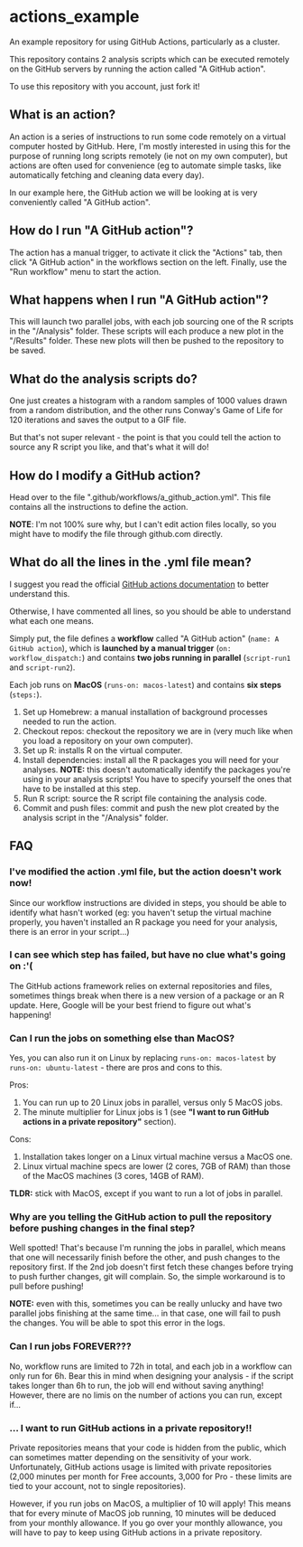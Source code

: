 # actions_example
An example repository for using GitHub Actions, particularly as a cluster.

This repository contains 2 analysis scripts which can be executed remotely on the GitHub servers by running the action called "A GitHub action".

To use this repository with you account, just fork it!


## What is an action?

An action is a series of instructions to run some code remotely on a virtual computer hosted by GitHub. Here, I'm mostly interested in using this for the purpose of running long scripts remotely (ie not on my own computer), but actions are often used for convenience (eg to automate simple tasks, like automatically fetching and cleaning data every day).

In our example here, the GitHub action we will be looking at is very conveniently called "A GitHub action".


## How do I run "A GitHub action"?

The action has a manual trigger, to activate it click the "Actions" tab, then click "A GitHub action" in the workflows section on the left. Finally, use the "Run workflow" menu to start the action.


## What happens when I run "A GitHub action"?

This will launch two parallel jobs, with each job sourcing one of the R scripts in the "/Analysis" folder. These scripts will each produce a new plot in the "/Results" folder. These new plots will then be pushed to the repository to be saved.


## What do the analysis scripts do?

One just creates a histogram with a random samples of 1000 values drawn from a random distribution, and the other runs Conway's Game of Life for 120 iterations and saves the output to a GIF file.

But that's not super relevant - the point is that you could tell the action to source any R script you like, and that's what it will do!


## How do I modify a GitHub action?

Head over to the file ".github/workflows/a_github_action.yml". This file contains all the instructions to define the action.

**NOTE**: I'm not 100% sure why, but I can't edit action files locally, so you might have to modify the file through github.com directly.


## What do all the lines in the .yml file mean?

I suggest you read the official [GitHub actions documentation](https://docs.github.com/en/actions/creating-actions/metadata-syntax-for-github-actions) to better understand this.

Otherwise, I have commented all lines, so you should be able to understand what each one means.

Simply put, the file defines a **workflow** called "A GitHub action" (`name: A GitHub action`), which is **launched by a manual trigger** (`on: workflow_dispatch:`) and contains **two jobs running in parallel** (`script-run1` and `script-run2`).

Each job runs on **MacOS** (`runs-on: macos-latest`) and contains **six steps** (`steps:`).
1) Set up Homebrew: a manual installation of background processes needed to run the action.
2) Checkout repos: checkout the repository we are in (very much like when you load a repository on your own computer).
3) Set up R: installs R on the virtual computer.
4) Install dependencies: install all the R packages you will need for your analyses. **NOTE:** this doesn't automatically identify the packages you're using in your analysis scripts! You have to specify yourself the ones that have to be installed at this step.
5) Run R script: source the R script file containing the analysis code.
6) Commit and push files: commit and push the new plot created by the analysis script in the "/Analysis" folder.


## FAQ

### I've modified the action .yml file, but the action doesn't work now!
Since our workflow instructions are divided in steps, you should be able to identify what hasn't worked (eg: you haven't setup the virtual machine properly, you haven't installed an R package you need for your analysis, there is an error in your script...)


### I can see which step has failed, but have no clue what's going on :'(
The GitHub actions framework relies on external repositories and files, sometimes things break when there is a new version of a package or an R update. Here, Google will be your best friend to figure out what's happening!


### Can I run the jobs on something else than MacOS?
Yes, you can also run it on Linux by replacing `runs-on: macos-latest` by `runs-on: ubuntu-latest` - there are pros and cons to this.

Pros:
1) You can run up to 20 Linux jobs in parallel, versus only 5 MacOS jobs.
2) The minute multiplier for Linux jobs is 1 (see **"I want to run GitHub actions in a private repository"** section).

Cons:
1) Installation takes longer on a Linux virtual machine versus a MacOS one.
2) Linux virtual machine specs are lower (2 cores, 7GB of RAM) than those of the MacOS machines (3 cores, 14GB of RAM).

**TLDR:** stick with MacOS, except if you want to run a lot of jobs in parallel.


### Why are you telling the GitHub action to pull the repository before pushing changes in the final step?
Well spotted! That's because I'm running the jobs in parallel, which means that one will necessarily finish before the other, and push changes to the repository first. If the 2nd job doesn't first fetch these changes before trying to push further changes, git will complain. So, the simple workaround is to pull before pushing!

**NOTE:** even with this, sometimes you can be really unlucky and have two parallel jobs finishing at the same time... in that case, one will fail to push the changes. You will be able to spot this error in the logs.


### Can I run jobs FOREVER???
No, workflow runs are limited to 72h in total, and each job in a workflow can only run for 6h. Bear this in mind when designing your analysis - if the script takes longer than 6h to run, the job will end without saving anything! However, there are no limis on the number of actions you can run, except if...


### ... I want to run GitHub actions in a private repository!!
Private repositories means that your code is hidden from the public, which can sometimes matter depending on the sensitivity of your work. Unfortunately, GitHub actions usage is limited with private repositories (2,000 minutes per month for Free accounts, 3,000 for Pro - these limits are tied to your account, not to single repositories).

However, if you run jobs on MacOS, a multiplier of 10 will apply! This means that for every minute of MacOS job running, 10 minutes will be deduced from your monthly allowance. If you go over your monthly allowance, you will have to pay to keep using GitHub actions in a private repository.


